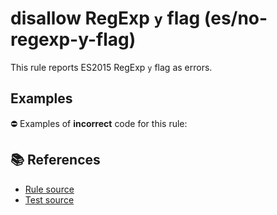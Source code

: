 # disallow RegExp `y` flag (es/no-regexp-y-flag)

This rule reports ES2015 RegExp `y` flag as errors.

## Examples

⛔ Examples of **incorrect** code for this rule:

<eslint-playground type="bad" code="/*eslint es/no-regexp-y-flag: error */
const r1 = /foo/y
" />

## 📚 References

- [Rule source](https://github.com/mysticatea/eslint-plugin-es/blob/v3.0.0/lib/rules/no-regexp-y-flag.js)
- [Test source](https://github.com/mysticatea/eslint-plugin-es/blob/v3.0.0/tests/lib/rules/no-regexp-y-flag.js)
